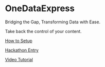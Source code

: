 # OneDataExpress
Bridging the Gap, Transforming Data with Ease.

Take back the control of your content.



[How to Setup](https://debjit.hashnode.dev/how-to-setup-application-locally)

[Hackathon Entry](https://debjit.hashnode.dev/hashnode-api-hackathon-project-onedataexpress)

[Video Tutorial](https://vimeo.com/909242092)

